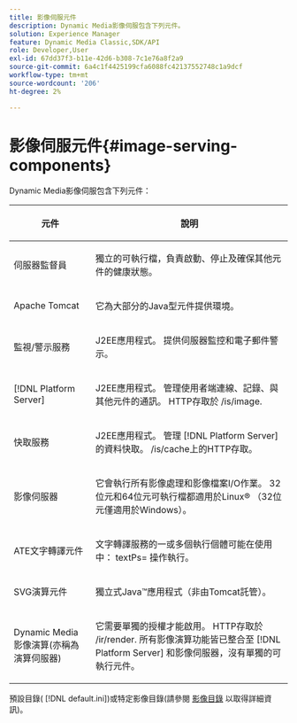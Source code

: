 ```yaml
---
title: 影像伺服元件
description: Dynamic Media影像伺服包含下列元件。
solution: Experience Manager
feature: Dynamic Media Classic,SDK/API
role: Developer,User
exl-id: 67dd37f3-b11e-42d6-b308-7c1e76a8f2a9
source-git-commit: 6a4c1f4425199cfa6088fc42137552748c1a9dcf
workflow-type: tm+mt
source-wordcount: '206'
ht-degree: 2%

---
```


# 影像伺服元件{#image-serving-components}

Dynamic Media影像伺服包含下列元件：

<table id="table_534AF33FE5C4453EACAE0DF35E8E3B63"> 
 <thead> 
  <tr> 
   <th colname="col1" class="entry"> <p>元件 </p> </th> 
   <th colname="col2" class="entry"> <p>說明 </p> </th> 
  </tr>
 </thead>
 <tbody> 
  <tr> 
   <td colname="col1"> <p>伺服器監督員 </p> </td> 
   <td colname="col2"> <p>獨立的可執行檔，負責啟動、停止及確保其他元件的健康狀態。 </p> </td> 
  </tr> 
  <tr> 
   <td colname="col1"> <p>Apache Tomcat </p> </td> 
   <td colname="col2"> <p>它為大部分的Java型元件提供環境。 </p> </td> 
  </tr> 
  <tr> 
   <td colname="col1"> <p>監視/警示服務 </p> </td> 
   <td colname="col2"> <p>J2EE應用程式。 提供伺服器監控和電子郵件警示。 </p> </td> 
  </tr> 
  <tr> 
   <td colname="col1"> <p>[!DNL Platform Server] </p> </td> 
   <td colname="col2"> <p>J2EE應用程式。 管理使用者端連線、記錄、與其他元件的通訊。 HTTP存取於 <span class="filepath"> /is/image</span>. </p> </td> 
  </tr> 
  <tr> 
   <td colname="col1"> <p>快取服務 </p> </td> 
   <td colname="col2"> <p>J2EE應用程式。 管理 [!DNL Platform Server]的資料快取。 /is/cache上的HTTP存取。 </p> </td> 
  </tr> 
  <tr> 
   <td colname="col1"> <p>影像伺服器 </p> </td> 
   <td colname="col2"> <p>它會執行所有影像處理和影像檔案I/O作業。 32位元和64位元可執行檔都適用於Linux® （32位元僅適用於Windows）。 </p> </td> 
  </tr> 
  <tr> 
   <td colname="col1"> <p>ATE文字轉譯元件 </p> </td> 
   <td colname="col2"> <p>文字轉譯服務的一或多個執行個體可能在使用中： <span class="codeph"> textPs=</span> 操作執行。 </p> </td> 
  </tr> 
  <tr> 
   <td colname="col1"> <p>SVG演算元件 </p> </td> 
   <td colname="col2"> <p>獨立式Java™應用程式（非由Tomcat託管）。 </p> </td> 
  </tr> 
  <tr> 
   <td colname="col1"> <p>Dynamic Media影像演算(亦稱為 演算伺服器) </p> </td> 
   <td colname="col2"> <p>它需要單獨的授權才能啟用。 HTTP存取於 <span class="filepath"> /ir/render</span>. 所有影像演算功能皆已整合至 [!DNL Platform Server] 和影像伺服器，沒有單獨的可執行元件。 </p> </td> 
  </tr> 
 </tbody> 
</table>

預設目錄( [!DNL default.ini])或特定影像目錄(請參閱 [影像目錄](../../is-api/image-catalog/image-serving-api-ref/c-image-catalog-reference/c-overview/c-overview.md#concept-9ce2b6a133de45f783e95cabc5810ac3) 以取得詳細資訊)。
